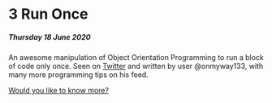 # 3 Run Once
##### Thursday 18 June 2020

An awesome manipulation of Object Orientation Programming to run a block of code only once. Seen on [Twitter](https://twitter.com/onmyway133/status/1262262468463771648) and written by user @onmyway133, with many more programming tips on his feed.

[Would you like to know more?](./ShortAndSweet_Part1)
